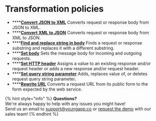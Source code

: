 # Transformation policies

* \*\*\*\*[**Convert JSON to XML**](untitled.md) Converts request or response body from JSON to XML. 
* \*\*\*\*[**Convert XML to JSON**](convert-xml-to-json.md) Converts request or response body from XML to JSON. 
* \*\*\*\*[**Find and replace string in body**](find-and-replace-string-in-body.md) Finds a request or response substring and replaces it with a different substring. 
* \*\*\*\*[**Set body**](set-body.md) Sets the message body for incoming and outgoing requests. 
* \*\*\*\*[**Set HTTP header**](set-http-header.md) Assigns a value to an existing response and/or request header or adds a new response and/or request header. 
* \*\*\*\*[**Set query string parameter**](set-query-string-parameter.md) Adds, replaces value of, or deletes request query string parameter. 
* \*\*\*\*[**Rewrite URL**](rewrite-url.md) Converts a request URL from its public form to the form expected by the web service.

{% hint style="info" %}
**Questions?**   
We're always happy to help with any issues you might have!   
Send us an email to support@youngapp.co or [request the demo](https://youngapp.co/request-demo/) with our sales team!
{% endhint %}

